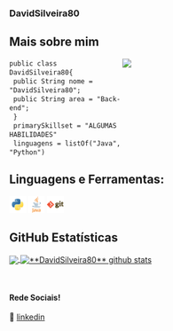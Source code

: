 ### DavidSilveira80

## Mais sobre mim

<img align="right" width="300" src="https://i2.wp.com/allhtaccess.info/wp-content/uploads/2018/03/programming.gif?fit=1281%2C716&ssl=1" />

```Java/Python
public class DavidSilveira80{
 public String nome = "DavidSilveira80";
 public String area = "Back-end";
 }
 primarySkillset = "ALGUMAS HABILIDADES"
 linguagens = listOf("Java", "Python") 
```

## **Linguagens e Ferramentas:**  

<code><img height="30" src="https://raw.githubusercontent.com/github/explore/80688e429a7d4ef2fca1e82350fe8e3517d3494d/topics/python/python.png"></code>
<code><img height="30" src="https://raw.githubusercontent.com/github/explore/80688e429a7d4ef2fca1e82350fe8e3517d3494d/topics/java/java.png"></code>
<code><img height="30" src="https://raw.githubusercontent.com/github/explore/80688e429a7d4ef2fca1e82350fe8e3517d3494d/topics/git/git.png"></code>


## **GitHub Estatísticas**

<a href="https://github.com/Gurupreet">
  <img align="center" src="https://github-readme-stats.vercel.app/api/top-langs/?username=DavidSilveira80&theme=merko&hide_langs_below=1" />
</a>

<a href="">
 <img align="center" src="https://github-readme-stats.vercel.app/api?username=DavidSilveira80&show_icons=true&theme=merko&line_height=27" alt="**DavidSilveira80** github stats"/>
</a>



[linkedin]: https://www.linkedin.com/in/david-daniel-silveira-619230209/
<br>

#### Rede Sociais!
👔 [linkedin][linkedin]

